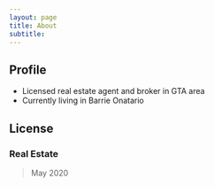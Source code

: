 ```yaml
---
layout: page
title: About
subtitle: 
---
```


## Profile
* Licensed real estate agent and broker in GTA area
* Currently living in Barrie Onatario

## License
### Real Estate
> May 2020
